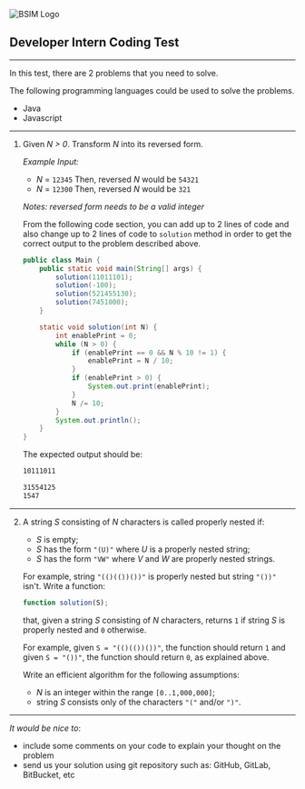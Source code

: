 ![BSIM Logo](https://www.banksinarmas.com/id/public/revamp/logoj.png;wa005ee3af0db84daa)


Developer Intern Coding Test
---
---

In this test, there are 2 problems that you need to solve.

The following programming languages could be used to solve the problems.
-   Java
-   Javascript

---

1.  Given _N > 0_. Transform _N_ into its reversed form.

    _Example Input:_
    *   _N_ = `12345`
        Then, reversed _N_ would be `54321`
    *   _N_ = `12300`
        Then, reversed _N_ would be `321`

    _Notes: reversed form needs to be a valid integer_
    
    From the following code section, you can add up to 2 lines of code and also change up to 2 lines of code to `solution` method in order to get the correct output to the problem described above.
    ```java
    public class Main {
        public static void main(String[] args) {
            solution(11011101);
            solution(-100);
            solution(521455130);
            solution(7451000);
        }
    
        static void solution(int N) {
            int enablePrint = 0;
            while (N > 0) {
                if (enablePrint == 0 && N % 10 != 1) {
                    enablePrint = N / 10;
                }
                if (enablePrint > 0) {
                    System.out.print(enablePrint);
                }
                N /= 10;
            }
            System.out.println();
        }
    }
    ```
    
    The expected output should be:
    ```bash
    10111011

    31554125
    1547
    ```
    
---
    
2.  A string _S_ consisting of _N_ characters is called properly nested if:
    -   _S_ is empty;
    -   _S_ has the form `"(U)"` where _U_ is a properly nested string;
    -   _S_ has the form `"VW"` where _V_ and _W_ are properly nested strings.
    
    For example, string `"(()(())())"` is properly nested but string `"())"` isn't.
    Write a function:
    
    ```javascript
    function solution(S);
    ```
    
    that, given a string _S_ consisting of _N_ characters, returns `1` if string _S_ is properly nested and `0` otherwise.
    
    For example, given `S = "(()(())())"`, the function should return `1` and given `S = "())"`, the function should return `0`, as explained above.
    
    Write an efficient algorithm for the following assumptions:
    -   _N_ is an integer within the range `[0..1,000,000]`;
    -   string _S_ consists only of the characters `"("` and/or `")"`.
    
---

_It would be nice to_:
-   include some comments on your code to explain your thought on the problem
-   send us your solution using git repository such as: GitHub, GitLab, BitBucket, etc
